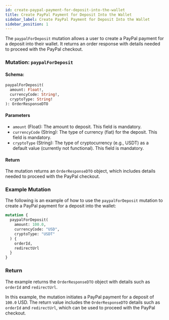 ```yaml
---
id: create-paypal-payment-for-deposit-into-the-wallet
title: Create PayPal Payment for Deposit Into the Wallet
sidebar_label: Create PayPal Payment for Deposit Into the Wallet
sidebar_position: 1
---
```


The `paypalForDeposit` mutation allows a user to create a PayPal payment for a deposit into their wallet. It returns an order response with details needed to proceed with the PayPal checkout.

### Mutation: `paypalForDeposit`

#### Schema:
```graphql
paypalForDeposit(
  amount: Float!,
  currencyCode: String!,
  cryptoType: String!
): OrderResponseDTO
```

#### Parameters

- `amount` (Float): The amount to deposit. This field is mandatory.
- `currencyCode` (String): The type of currency (fiat) for the deposit. This field is mandatory.
- `cryptoType` (String): The type of cryptocurrency (e.g., USDT) as a default value (currently not functional). This field is mandatory.

#### Return

The mutation returns an `OrderResponseDTO` object, which includes details needed to proceed with the PayPal checkout.

### Example Mutation

The following is an example of how to use the `paypalForDeposit` mutation to create a PayPal payment for a deposit into the wallet:

```graphql
mutation {
  paypalForDeposit(
    amount: 100.0,
    currencyCode: "USD",
    cryptoType: "USDT"
  ) {
    orderId,
    redirectUrl
  }
}
```

### Return

The example returns the `OrderResponseDTO` object with details such as `orderId` and `redirectUrl`.

In this example, the mutation initiates a PayPal payment for a deposit of `100.0` USD. The return value includes the `OrderResponseDTO` details such as `orderId` and `redirectUrl`, which can be used to proceed with the PayPal checkout.